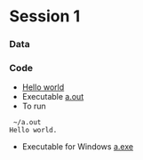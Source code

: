 # Session 1

### Data

### Code 
* [Hello world](hello_world.c)
* Executable [a.out](a.out)
* To run

```text
 ~/a.out 
Hello world.
```

* Executable for Windows [a.exe](a.exe)